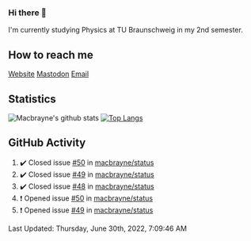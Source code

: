 ### Hi there 👋
I'm currently studying Physics at TU Braunschweig in my 2nd semester.

## How to reach me
[Website](https://macbrayne.de)
[Mastodon](https://norden.social/@florentin)
[Email](mailto:hello@macbrayne.de)

## Statistics
![Macbrayne's github stats](https://github-readme-stats.vercel.app/api?username=macbrayne&count_private=true&show_icons=true&hide_rank=true&custom_title=macbrayne's%20GitHub%20Stats)
[![Top Langs](https://github-readme-stats.vercel.app/api/top-langs/?username=macbrayne&exclude_repo=liftron&layout=compact)](https://github.com/anuraghazra/github-readme-stats)
## GitHub Activity

<!--RECENT_ACTIVITY:start-->
1. ✔️ Closed issue [#50](https://github.com/macbrayne/status/issues/50) in [macbrayne/status](https://github.com/macbrayne/status)
2. ✔️ Closed issue [#49](https://github.com/macbrayne/status/issues/49) in [macbrayne/status](https://github.com/macbrayne/status)
3. ✔️ Closed issue [#48](https://github.com/macbrayne/status/issues/48) in [macbrayne/status](https://github.com/macbrayne/status)
4. ❗️ Opened issue [#50](https://github.com/macbrayne/status/issues/50) in [macbrayne/status](https://github.com/macbrayne/status)
5. ❗️ Opened issue [#49](https://github.com/macbrayne/status/issues/49) in [macbrayne/status](https://github.com/macbrayne/status)
<!--RECENT_ACTIVITY:end-->

<!--RECENT_ACTIVITY:last_update-->
Last Updated: Thursday, June 30th, 2022, 7:09:46 AM
<!--RECENT_ACTIVITY:last_update_end-->


<!--
**macbrayne/macbrayne** is a ✨ _special_ ✨ repository because its `README.md` (this file) appears on your GitHub profile.

Here are some ideas to get you started:

- 🔭 I’m currently working on ...
- 🌱 I’m currently learning ...
- 👯 I’m looking to collaborate on ...
- 🤔 I’m looking for help with ...
- 💬 Ask me about ...
- 📫 How to reach me: ...
- 😄 Pronouns: ...
- ⚡ Fun fact: ...
-->
